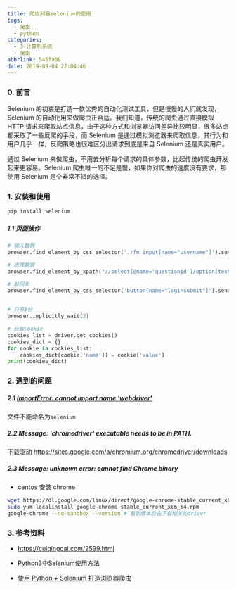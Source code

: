 ```yaml
---
title: 爬虫利器selenium的使用
tags:
  - 爬虫
  - python
categories:
  - 3-计算机系统
  - 爬虫
abbrlink: 545fa06
date: 2019-09-04 22:04:46
---
```




### 0. 前言

Selenium 的初衷是打造一款优秀的自动化测试工具，但是慢慢的人们就发现，Selenium 的自动化用来做爬虫正合适。我们知道，传统的爬虫通过直接模拟 HTTP 请求来爬取站点信息，由于这种方式和浏览器访问差异比较明显，很多站点都采取了一些反爬的手段，而 Selenium 是通过模拟浏览器来爬取信息，其行为和用户几乎一样，反爬策略也很难区分出请求到底是来自 Selenium 还是真实用户。



通过 Selenium 来做爬虫，不用去分析每个请求的具体参数，比起传统的爬虫开发起来更容易。Selenium 爬虫唯一的不足是慢，如果你对爬虫的速度没有要求，那使用 Selenium 是个非常不错的选择。

<!-- more -->

### 1. 安装和使用

```bash
pip install selenium 
```



##### 1.1 页面操作

```python
# 输入数据
browser.find_element_by_css_selector('.rfm input[name="username"]').send_keys('123456')

# 选择数据
browser.find_element_by_xpath("//select[@name='questionid']/option[text()='父亲的手机号码']").click()

# 敲回车
browser.find_element_by_css_selector('button[name="loginsubmit"]').send_keys(Keys.ENTER)


# 只等3秒
browser.implicitly_wait(3)

# 获取cookie
cookies_list = driver.get_cookies()
cookies_dict = {}
for cookie in cookies_list:
    cookies_dict[cookie['name']] = cookie['value']
print(cookies_dict)
```



### 2. 遇到的问题



##### 2.1 [ImportError: cannot import name 'webdriver'](https://stackoverflow.com/questions/29092970/importerror-cannot-import-name-webdriver)

文件不能命名为`selenium`



##### 2.2  Message: 'chromedriver' executable needs to be in PATH.

下载驱动 https://sites.google.com/a/chromium.org/chromedriver/downloads



##### 2.3 Message: unknown error: cannot find Chrome binary

+ centos 安装 chrome

```bash
wget https://dl.google.com/linux/direct/google-chrome-stable_current_x86_64.rpm
sudo yum localinstall google-chrome-stable_current_x86_64.rpm
google-chrome --no-sandbox --version # 看到版本后去下载相关的driver
```



### 3. 参考资料

+ https://cuiqingcai.com/2599.html

+ [Python3中Selenium使用方法](https://zhuanlan.zhihu.com/p/29435831)


+ [使用 Python + Selenium 打造浏览器爬虫](https://www.aneasystone.com/archives/2018/02/python-selenium-spider.html)